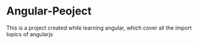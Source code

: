 # Angular-Peoject
 This is a project created while learning angular, which cover all the import topics of angularjs
